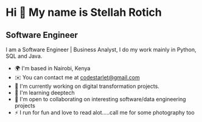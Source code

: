 Hi 👋 My name is Stellah Rotich
===============================

Software Engineer
-----------------

I am a Software Engineer | Business Analyst, I do my work mainly in Python, SQL and Java. 

*   🌍  I'm based in Nairobi, Kenya
*   ✉️  You can contact me at [codestarlet@gmail.com](mailto:codestarlet@gmail.com)
*   🚀  I'm currently working on digital transformation projects.
*   🧠  I'm learning deeptech
*   🤝  I'm open to collaborating on interesting software/data engineering projects
*   ⚡  I run for fun and love to read alot.....call me for some photography too

